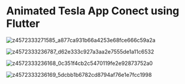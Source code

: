 # Animated Tesla App Conect using Flutter

![z4572333271585_a877ca931b66a4253e68fce666c59a2a](https://github.com/ChiAnh2409/NgocHien_LiThuyet_buoi7/assets/118975118/410c93d8-c029-4f3a-b757-3c61cd990c30)

![z4572333236787_d62e333c927a3aa2e7555de1a11c6532](https://github.com/ChiAnh2409/NgocHien_LiThuyet_buoi7/assets/118975118/733105d2-a60c-429e-a2ce-5985206437a5)

![z4572333236168_0c351f4cb2c5470119fe2e92873752a0](https://github.com/ChiAnh2409/NgocHien_LiThuyet_buoi7/assets/118975118/32035f73-bed1-4eb4-94c7-6bf816f332e6)

![z4572333236169_5dcbb1b6782cd8794af76e1e7fcc1998](https://github.com/ChiAnh2409/NgocHien_LiThuyet_buoi7/assets/118975118/acf0a77e-c243-44cb-bbb3-862120142d9f)
